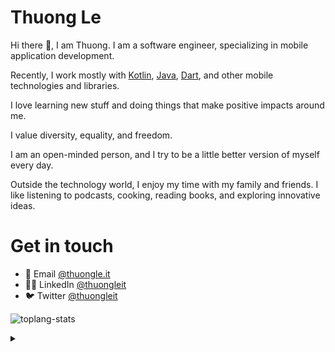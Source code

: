 # Thuong Le

Hi there 👋, I am Thuong. I am a software engineer, specializing in mobile application development.

Recently, I work mostly with [Kotlin](https://kotlinlang.org), [Java](https://www.java.com/en), [Dart](https://dart.dev), and other mobile technologies and libraries.

I love learning new stuff and doing things that make positive impacts around me. 

I value diversity, equality, and freedom.

I am an open-minded person, and I try to be a little better version of myself every day.

Outside the technology world, I enjoy my time with my family and friends. I like listening to podcasts, cooking, reading books, and exploring innovative ideas.

# Get in touch
- 📧 Email [@thuongle.it](mailto:thuongle.it@gmail.com)
- 👨‍💻 LinkedIn [@thuongleit](https://www.linkedin.com/in/thuongleit)
- 🐦 Twitter [@thuongleit](https://twitter.com/thuongleit)

![toplang-stats](https://github-readme-stats.vercel.app/api/top-langs/?username=thuongleit&layout=compact&hide=html&count_private=true)

<details>
    <summary></summary>
    <details>
        <summary>Wowo..</summary>
        <details>
            <summary>You...</summary>
            <details>
                <summary>wants to know more?</summary>
                <details>
                    <summary>Really curious?</summary>
                    Tataa!!! It is just an experiment with tags 😄

![visitors](https://visitor-badge.laobi.icu/badge?page_id=thuongleit.thuongleit)
                </details>
            </details>
        </details>
    </details>
</details>
